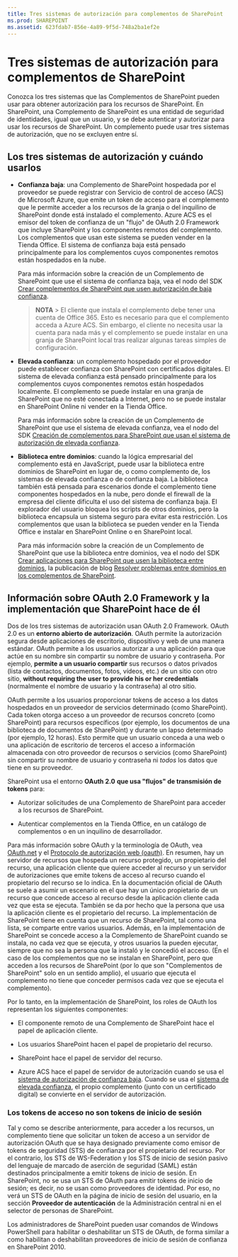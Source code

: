 ```yaml
---
title: Tres sistemas de autorización para complementos de SharePoint
ms.prod: SHAREPOINT
ms.assetid: 623fdab7-856e-4a89-9f5d-748a2ba1ef2e
---
```



# Tres sistemas de autorización para complementos de SharePoint
Conozca los tres sistemas que las Complementos de SharePoint pueden usar para obtener autorización para los recursos de SharePoint.
En SharePoint, una Complemento de SharePoint es una entidad de seguridad de identidades, igual que un usuario, y se debe autenticar y autorizar para usar los recursos de SharePoint. Un complemento puede usar tres sistemas de autorización, que no se excluyen entre sí.





## Los tres sistemas de autorización y cuándo usarlos
<a name="UnderstandThreeSystems"> </a>






- **Confianza baja**: una Complemento de SharePoint hospedada por el proveedor se puede registrar con Servicio de control de acceso (ACS) de Microsoft Azure, que emite un token de acceso para el complemento que le permite acceder a los recursos de la granja o del inquilino de SharePoint donde está instalado el complemento. Azure ACS es el emisor del token de confianza de un "flujo" de OAuth 2.0 Framework que incluye SharePoint y los componentes remotos del complemento. Los complementos que usan este sistema se pueden vender en la Tienda Office. El sistema de confianza baja está pensado principalmente para los complementos cuyos componentes remotos están hospedados en la nube.

    Para más información sobre la creación de un Complemento de SharePoint que use el sistema de confianza baja, vea el nodo del SDK  [Crear complementos de SharePoint que usen autorización de baja confianza](creating-sharepoint-add-ins-that-use-low-trust-authorization.md).

    > **NOTA**
      > El cliente que instala el complemento debe tener una cuenta de Office 365. Esto es necesario para que el complemento acceda a Azure ACS. Sin embargo, el cliente no necesita usar la cuenta para nada más y el complemento se puede instalar en una granja de SharePoint local tras realizar algunas tareas simples de configuración. 
- **Elevada confianza**: un complemento hospedado por el proveedor puede establecer confianza con SharePoint con certificados digitales. El sistema de elevada confianza está pensado principalmente para los complementos cuyos componentes remotos están hospedados localmente. El complemento se puede instalar en una granja de SharePoint que no esté conectada a Internet, pero no se puede instalar en SharePoint Online ni vender en la Tienda Office.

    Para más información sobre la creación de un Complemento de SharePoint que use el sistema de elevada confianza, vea el nodo del SDK  [Creación de complementos para SharePoint que usan el sistema de autorización de elevada confianza](creating-sharepoint-add-ins-that-use-high-trust-authorization.md).


- **Biblioteca entre dominios**: cuando la lógica empresarial del complemento está en JavaScript, puede usar la biblioteca entre dominios de SharePoint en lugar de, o como complemento de, los sistemas de elevada confianza o de confianza baja. La biblioteca también está pensada para escenarios donde el complemento tiene componentes hospedados en la nube, pero donde el firewall de la empresa del cliente dificulta el uso del sistema de confianza baja. El explorador del usuario bloquea los scripts de otros dominios, pero la biblioteca encapsula un sistema seguro para evitar esta restricción. Los complementos que usan la biblioteca se pueden vender en la Tienda Office e instalar en SharePoint Online o en SharePoint local.

    Para más información sobre la creación de un Complemento de SharePoint que use la biblioteca entre dominios, vea el nodo del SDK  [Crear aplicaciones para SharePoint que usen la biblioteca entre dominios](creating-sharepoint-add-ins-that-use-the-cross-domain-library.md), la publicación de blog  [Resolver problemas entre dominios en los complementos de SharePoint](http://blogs.msdn.com/b/officeapps/archive/2012/11/29/solving-cross-domain-problems-in-apps-for-sharepoint.aspx).



## Información sobre OAuth 2.0 Framework y la implementación que SharePoint hace de él
<a name="UnderstandThreeSystems"> </a>

Dos de los tres sistemas de autorización usan OAuth 2.0 Framework. OAuth 2.0 es un **entorno abierto de autorización**. OAuth permite la autorización segura desde aplicaciones de escritorio, dispositivo y web de una manera estándar. OAuth permite a los usuarios autorizar a una aplicación para que actúe en su nombre sin compartir su nombre de usuario y contraseña. Por ejemplo, **permite a un usuario compartir** sus recursos o datos privados (lista de contactos, documentos, fotos, vídeos, etc.) de un sitio con otro sitio, **without requiring the user to provide his or her credentials** (normalmente el nombre de usuario y la contraseña) al otro sitio.



OAuth permite a los usuarios proporcionar tokens de acceso a los datos hospedados en un proveedor de servicios determinado (como SharePoint). Cada token otorga acceso a un proveedor de recursos concreto (como SharePoint) para recursos específicos (por ejemplo, los documentos de una biblioteca de documentos de SharePoint) y durante un lapso determinado (por ejemplo, 12 horas). Esto permite que un usuario conceda a una web o una aplicación de escritorio de terceros el acceso a información almacenada con otro proveedor de recursos o servicios (como SharePoint) sin compartir su nombre de usuario y contraseña ni  *todos*  los datos que tiene en su proveedor.



SharePoint usa el entorno **OAuth 2.0** **que usa "flujos" de transmisión de tokens** para:




- Autorizar solicitudes de una Complemento de SharePoint para acceder a los recursos de SharePoint.


- Autenticar complementos en la Tienda Office, en un catálogo de complementos o en un inquilino de desarrollador.


Para más información sobre OAuth y la terminología de OAuth, vea  [ OAuth.net](http://oauth.net/) y el [ Protocolo de autorización web (oauth)](http://datatracker.ietf.org/doc/active/). En resumen, hay un servidor de recursos que hospeda un recurso protegido, un propietario del recurso, una aplicación cliente que quiere acceder al recurso y un servidor de autorizaciones que emite tokens de acceso al recurso cuando el propietario del recurso se lo indica. En la documentación oficial de OAuth se suele a asumir un escenario en el que hay un único propietario de un recurso que concede acceso al recurso desde la aplicación cliente cada vez que esta se ejecuta. También se da por hecho que la persona que usa la aplicación cliente es el propietario del recurso. La implementación de SharePoint tiene en cuenta que un recurso de SharePoint, tal como una lista, se comparte entre varios usuarios. Además, en la implementación de SharePoint se concede acceso a la Complemento de SharePoint cuando se instala, no cada vez que se ejecuta, y otros usuarios la pueden ejecutar, siempre que no sea la persona que la instaló y le concedió el acceso. (En el caso de los complementos que no se instalan en SharePoint, pero que acceden a los recursos de SharePoint (por lo que son "Complementos de SharePoint" solo en un sentido amplio), el usuario que ejecuta el complemento no tiene que conceder permisos cada vez que se ejecuta el complemento).



Por lo tanto, en la implementación de SharePoint, los roles de OAuth los representan los siguientes componentes:




- El componente remoto de una Complemento de SharePoint hace el papel de aplicación cliente.


- Los usuarios SharePoint hacen el papel de propietario del recurso.


- SharePoint hace el papel de servidor del recurso.


- Azure ACS hace el papel de servidor de autorización cuando se usa el  [sistema de autorización de confianza baja](creating-sharepoint-add-ins-that-use-low-trust-authorization.md). Cuando se usa el  [sistema de elevada confianza](creating-sharepoint-add-ins-that-use-high-trust-authorization.md), el propio complemento (junto con un certificado digital) se convierte en el servidor de autorización.



### Los tokens de acceso no son tokens de inicio de sesión
<a name="FileName_uniquekeyword3"> </a>

Tal y como se describe anteriormente, para acceder a los recursos, un complemento tiene que solicitar un token de acceso a un servidor de autorización OAuth que se haya designado previamente como emisor de tokens de seguridad (STS) de confianza por el propietario del recurso. Por el contrario, los STS de WS-Federation y los STS de inicio de sesión pasivo del lenguaje de marcado de aserción de seguridad (SAML) están destinados principalmente a emitir tokens de inicio de sesión. En SharePoint, no se usa un STS de OAuth para emitir tokens de inicio de sesión; es decir, no se usan como proveedores de identidad. Por eso, no verá un STS de OAuth en la página de inicio de sesión del usuario, en la sección **Proveedor de autenticación** de la Administración central ni en el selector de personas de SharePoint.



Los administradores de SharePoint pueden usar comandos de Windows PowerShell para habilitar o deshabilitar un STS de OAuth, de forma similar a como habilitan o deshabilitan proveedores de inicio de sesión de confianza en SharePoint 2010. 




